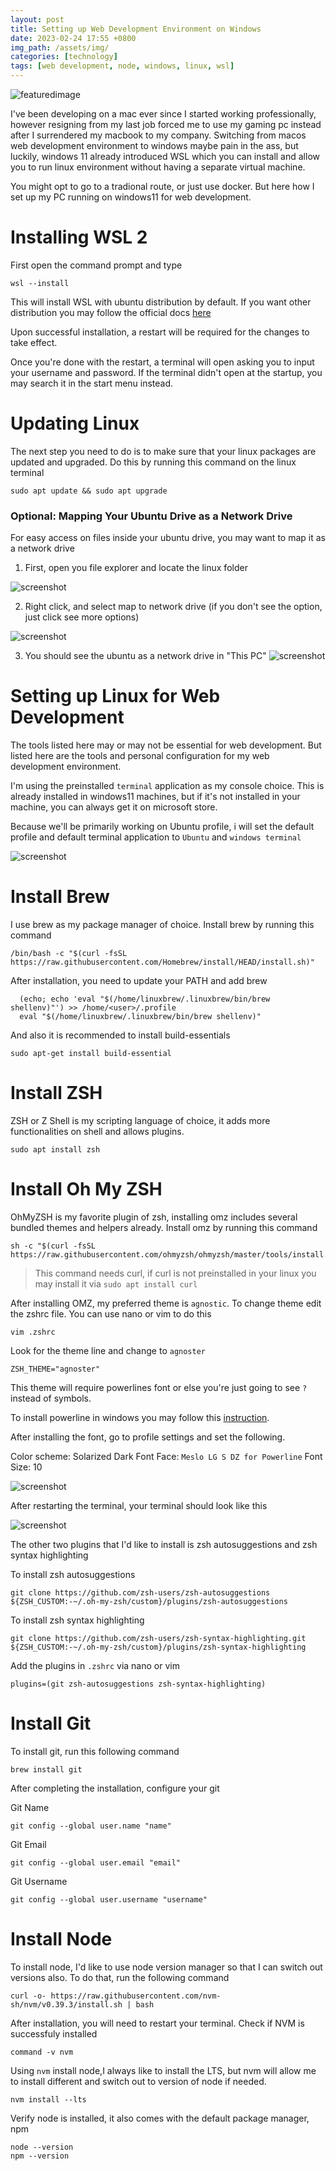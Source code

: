 ```yaml
---
layout: post
title: Setting up Web Development Environment on Windows
date: 2023-02-24 17:55 +0800
img_path: /assets/img/
categories: [technology]
tags: [web development, node, windows, linux, wsl]
---
```


![featuredimage](https://www.techspot.com/images2/news/bigimage/2022/11/2022-11-23-image-15.jpg)

I've been developing on a mac ever since I started working professionally, however resigning from my last job forced me to use my gaming pc instead after I surrendered my macbook to my company. Switching from macos web development environment to windows maybe pain in the ass, but luckily, windows 11 already introduced WSL which you can install and allow you to run linux environment without having a separate virtual machine. 

You might opt to go to a tradional route, or just use docker. But here how I set up my PC running on windows11 for web development.

# Installing WSL 2

First open the command prompt and type

```
wsl --install
```

This will install WSL with ubuntu distribution by default.  If you want other distribution you may follow the official docs [here](https://learn.microsoft.com/en-us/windows/wsl/install#change-the-default-Linux-distribution-installed)

Upon successful installation, a restart will be required for the changes to take effect. 

Once you're done with the restart, a terminal will open asking you to input your username and password. If the terminal didn't open at the startup, you may search it in the start menu instead.

# Updating Linux

The next step you need to do is to make sure that your linux packages are updated and upgraded. Do this by running this command on the linux terminal

```
sudo apt update && sudo apt upgrade
```

### Optional: Mapping Your Ubuntu Drive as a Network Drive

For easy access on files inside your ubuntu drive, you may want to map it as a network drive

1. First, open you file explorer and locate the linux folder

![screenshot](/Pasted_image_20230224161459.png)

2. Right click, and select map to network drive (if you don't see the option, just click see more options)

![screenshot](/Pasted_image_20230224161621.png)

3. You should see the ubuntu as a network drive in "This PC"
![screenshot](/Pasted_image_20230224161704.png)

# Setting up Linux for Web Development

The tools listed here may or may not be essential for web development. But listed here are the tools and personal configuration for my web development environment.

I'm using the preinstalled `terminal` application as my console choice. This is already installed in windows11 machines, but if it's not installed in your machine, you can always get it on microsoft store.

Because we'll be primarily working on Ubuntu profile, i will set the default profile and default terminal application to `Ubuntu` and `windows terminal`

![screenshot](/Pasted_image_20230224162401.png)

# Install Brew

I use brew as my package manager of choice. Install brew by running this command

```
/bin/bash -c "$(curl -fsSL https://raw.githubusercontent.com/Homebrew/install/HEAD/install.sh)"
```

After installation, you need to update your PATH and add brew

```
  (echo; echo 'eval "$(/home/linuxbrew/.linuxbrew/bin/brew shellenv)"') >> /home/<user>/.profile
  eval "$(/home/linuxbrew/.linuxbrew/bin/brew shellenv)"
```

And also it is recommended to install build-essentials

```
sudo apt-get install build-essential
```

# Install ZSH

ZSH or Z Shell is my scripting language of choice, it adds more functionalities on shell and allows plugins.

```
sudo apt install zsh
```

# Install Oh My ZSH

OhMyZSH is my favorite plugin of zsh, installing omz includes several bundled themes and helpers already. Install omz by running this command

```
sh -c "$(curl -fsSL https://raw.githubusercontent.com/ohmyzsh/ohmyzsh/master/tools/install.sh)"
```

> This command needs curl, if curl is not preinstalled in your linux you may install it via `sudo apt install curl`

After installing OMZ, my preferred theme is `agnostic`. To change theme edit the zshrc file. You can use nano or vim to do this

```
vim .zshrc
```

Look for the theme line and change to `agnoster`

```
ZSH_THEME="agnoster"
```

This theme will require powerlines font or else you're just going to see `?` instead of symbols.

To install powerline in windows you may follow this [instruction](https://gist.github.com/stramel/658d702f3af8a86a6fe8b588720e0e23).

After installing the font, go to profile settings and set the following.

Color scheme: Solarized Dark
Font Face: `Meslo LG S DZ for Powerline`
Font Size: 10

![screenshot](/Pasted_image_20230224171225.png)

After restarting the terminal, your terminal should look like this

![screenshot](/Pasted_image_20230224171329.png)

The other two plugins that I'd like to install is zsh autosuggestions and zsh syntax highlighting

To install zsh autosuggestions

```
git clone https://github.com/zsh-users/zsh-autosuggestions ${ZSH_CUSTOM:-~/.oh-my-zsh/custom}/plugins/zsh-autosuggestions
```

To install zsh syntax highlighting

```
git clone https://github.com/zsh-users/zsh-syntax-highlighting.git ${ZSH_CUSTOM:-~/.oh-my-zsh/custom}/plugins/zsh-syntax-highlighting
```

Add the plugins in `.zshrc` via nano or vim

```
plugins=(git zsh-autosuggestions zsh-syntax-highlighting)
```

# Install Git

To install git, run this following command

```
brew install git
```

After completing the installation, configure your git

Git Name

```
git config --global user.name "name"
```

Git Email

```
git config --global user.email "email"
```

Git Username

```
git config --global user.username "username"
```

# Install Node

To install node, I'd like to use node version manager so that I can switch out versions also. To do that, run the following command

```
curl -o- https://raw.githubusercontent.com/nvm-sh/nvm/v0.39.3/install.sh | bash
```

After installation, you will need to restart your terminal. Check if NVM is successfuly installed

```
command -v nvm
```

Using `nvm` install node,I always like to install the LTS, but nvm will allow me to install different and switch out to version of node if needed.

```
nvm install --lts
```

Verify node is installed, it also comes with the default package manager, npm

```
node --version
npm --version
```

